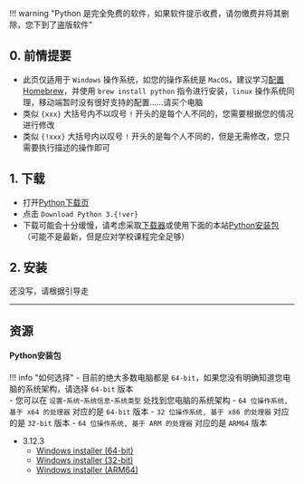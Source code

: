 !!! warning "Python 是完全免费的软件，如果软件提示收费，请勿缴费并将其删除，您下到了盗版软件"


## 0. 前情提要
- 此页仅适用于 `Windows` 操作系统，如您的操作系统是 `MacOS`，建议学习[配置Homebrew](配置Homebrew.md)，并使用 `brew install python` 指令进行安装，`linux` 操作系统同理，移动端暂时没有很好支持的配置……请买个电脑  
- 类似 `{xxx}` 大括号内不以叹号 `!` 开头的是每个人不同的，您需要根据您的情况进行修改  
- 类似 `{!xxx}` 大括号内以叹号 `!` 开头的是每个人不同的，但是无需修改，您只需要执行描述的操作即可  
## 1. 下载  
- 打开[Python下载页](https://www.python.org/downloads/)  
- 点击 `Download Python 3.{!ver}`  
- 下载可能会十分缓慢，请考虑采取[下载器](下载器.md)或使用下面的本站[Python安装包](#python安装包)（可能不是最新，但是应对学校课程完全足够）  

## 2. 安装
还没写，请根据引导走

---

## 资源
#### Python安装包  
!!! info "如何选择"
    - 目前的绝大多数电脑都是 `64-bit`，如果您没有明确知道您电脑的系统架构，请选择 `64-bit` 版本  
    - 您可以在 `设置`-`系统`-`系统信息`-`系统类型` 处找到您电脑的系统架构
        - `64 位操作系统, 基于 x64 的处理器` 对应的是 `64-bit` 版本
        - `32 位操作系统, 基于 x86 的处理器` 对应的是 `32-bit` 版本
        - `64 位操作系统, 基于 ARM 的处理器` 对应的是 `ARM64` 版本

- 3.12.3  
    - [Windows installer (64-bit)](https://vercel-chi-kohl.vercel.app/lanzouyunapi.php?data=https://cqu-openlib.lanzout.com/izni21x6g5qd&redirect=1)
    - [Windows installer (32-bit)](https://vercel-chi-kohl.vercel.app/lanzouyunapi.php?data=https://cqu-openlib.lanzout.com/ipk161x6fmbe&redirect=1)
    - [Windows installer (ARM64)](https://vercel-chi-kohl.vercel.app/lanzouyunapi.php?data=https://cqu-openlib.lanzout.com/i6ho81x6fv1i&redirect=1)